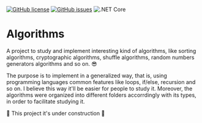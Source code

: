 [![GitHub license](https://img.shields.io/github/license/wallacemariadeandrade/Algorithms)](https://github.com/wallacemariadeandrade/Algorithms/blob/master/LICENSE)
[![GitHub issues](https://img.shields.io/github/issues/wallacemariadeandrade/Algorithms)](https://github.com/wallacemariadeandrade/Algorithms/issues)
![.NET Core](https://github.com/wallacemariadeandrade/Algorithms/workflows/.NET%20Core/badge.svg)

# Algorithms

A project to study and implement interesting kind of algorithms, like sorting algorithms, cryptographic algorithms, shuffle algorithms, random numbers generators algorithms and so on. :sunglasses:

The purpose is to implement in a generalized way, that is, using programming languages common features like loops, if/else, recursion and so on. I believe this way it'll be easier for people to study it. Moreover, the algorithms were organized into different folders accorrdingly with its types, in order to facilitate studying it.

:construction: This project it's under construction :construction:
